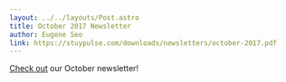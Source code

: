 ```yaml
---
layout: ../../layouts/Post.astro
title: October 2017 Newsletter
author: Eugene Seo
link: https://stuypulse.com/downloads/newsletters/october-2017.pdf
---
```

[Check out](/downloads/newsletters/october-2017.pdf) our October newsletter!
